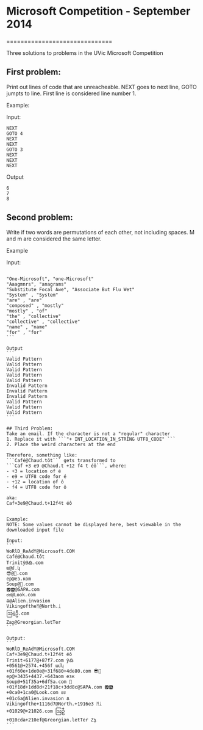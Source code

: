# Microsoft Competition - September 2014
==============================

Three solutions to problems in the UVic Microsoft Competition 

## First problem: 
Print out lines of code that are unreacheable. NEXT goes to next line, GOTO jumpts to line. First line is considered line number 1. 

Example: 

Input: 
```
NEXT
GOTO 4
NEXT
NEXT
GOTO 3
NEXT
NEXT
NEXT
```

Output
```
6
7
8
```

## Second problem: 
Write if two words are permutations of each other, not including spaces. M and m are considered the same letter.

Example

Input:
``````

"One-Microsoft", "one-Microsoft"
"Aaagmnrs", "anagrams"
"Substitute Focal Awe", "Associate But Flu Wet"
"System" , "System"
"are" , "are"
"composed" , "mostly"
"mostly" , "of"
"the" , "collective"
"collective" , "collective"
"name" , "name"
"for" , "for"
```

Output
```
Valid Pattern
Valid Pattern
Valid Pattern
Valid Pattern
Valid Pattern
Invalid Pattern
Invalid Pattern
Invalid Pattern
Valid Pattern
Valid Pattern
Valid Pattern
```

## Third Problem:
Take an email. If the character is not a "regular" character
1. Replace it with ```"+ INT_LOCATION_IN_STRING UTF8_CODE" ```
2. Place the weird characters at the end

Therefore, something like:
```Café@Chaud.tôt``` gets transformed to 
```Caf +3 e9 @Chaud.t +12 f4 t éô```, where: 
- +3 = location of é
- e9 = UTF8 code for é 
- +12 = location of ô
- f4 = UTF8 code for ô

aka:
Caf+3e9@Chaud.t+12f4t éô


Example:
NOTE: Some values cannot be displayed here, best viewable in the downloaded input file 

Input: 
```
WoRlD_ReAdY@Microsoft.COM
Café@Chaud.tôt
Trinitŷ@߷.com
ա@մ.կ
😎@🚀.com
ep@ез.кom
Soup@🍚.com
🆍🆌@SAPA.com
ಠಠ@Look.com
ᱪ@Alien.invasion
Vikingoftheᛗ@North.ᛣ
ဩ@ဦ.com
Ⴭaჯ@Greorgian.letTer
```

Output: 
```
WoRlD_ReAdY@Microsoft.COM 
Caf+3e9@Chaud.t+12f4t éô
Trinit+6177@+87f7.com ŷ߷
+0561@+2574.+456f ամկ
+01f60e+1de0e@+31f680+4de80.com 😎🚀
ep@+3435+4437.+643aom езк
Soup@+51f35a+6df5a.com 🍚
+01f18d+1dd8d+21f18c+3dd8c@SAPA.com 🆍🆌
+0ca0+1ca0@Look.com ಠಠ
+01c6a@Alien.invasion ᱪ
Vikingofthe+1116d7@North.+1916e3 ᛗᛣ
+01029@+21026.com ဩဦ
+010cda+210ef@Greorgian.letTer Ⴭჯ
```
